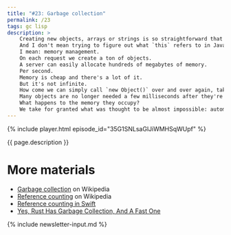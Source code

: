 ```yaml
---
title: "#23: Garbage collection"
permalink: /23
tags: gc lisp
description: >
    Creating new objects, arrays or strings is so straightforward that we often forget what happens underneath.
    And I don't mean trying to figure out what `this` refers to in JavaScript objects.
    I mean: memory management.
    On each request we create a ton of objects.
    A server can easily allocate hundreds of megabytes of memory.
    Per second.
    Memory is cheap and there's a lot of it.
    But it's not infinite.
    How come we can simply call `new Object()` over and over again, taking more and more memory from our computer?
    Many objects are no longer needed a few milliseconds after they're created.
    What happens to the memory they occupy?
    We take for granted what was thought to be almost impossible: automatic memory management.
---
```


{% include player.html episode_id="35G1SNLsaGlJiWMHSqWUpf" %}

{{ page.description }}

<!--
Back in the old days of C and C++, every object we created had to be manually freed.
It seems hard to imagine.
Every time you created a new instance of almost anything, you had to remember to destroy that.
Seriously, every single `Date` object, every string, every lambda function, every breadth you take.
When there is `new`, there has to be corresponding `delete` exactly once.
Forget about freeing memory and you get a memory leak.
Your application consumes more and more memory, even though you don' use and have no access to it.
Eventually it crashes.

What if your programming language could somehow figure out that you no longer need a certain object?
Cleaning up obsolete objects is called _garbage collection_.
How can you discover that an object is not needed anymore?
Well, no-one uses it, I mean, has a pointer or reference to it.
For example, when you detach a piece of DOM or remove something from a dictionary.
How can you tell no-one references a certain object?
Well, you can put a small counter next to each and every object.
This counter tells how many other objects can access said objects.
If this counter falls to zero, there is no place in our codebase that use said object.
It is considered garbage.

This method has one serious drawback.
If two objects are referencing each other, but nothing else references either of them - garbage collector will not touch them.
Despite these weaknesses, reference counting is still used in multiple languages.
However, most of them have some mechanisms to reclaim cycles.

More robust approach is tracing.
This family of algorithms scavenges through all _reachable_ objects, starting from `main` function.
Everything that was reached directly or indirectly is kept alive.
Everything that's left - is garbage.
This process is quite time and memory intensive.
Therefor an empirical observation, known as generational hypothesis, was introduced.
Developers of garbage collectors realized one fact: objects either live for very short or for very long.
Short-living objects don't survive beyond single request or even single loop iteration.
Long-lived ones are kept in memory for several minutes and are unlikely to be garbage collected.
By focusing on short-lived objects we can save time ignoring long-lived ones.

Often garbage collector requires full application pause, sometimes known as stop-the-world.
This means that all requests are frozen, your application doesn't receive any data, UI hangs.
Also language runtimes with GC require much more memory in less predictable patterns.
However, memory leaks and corrupted heap are really widespread in non-managed environments.
Some believe that the lack of GC in C++ was the main reason it didn't became mainstream for general purpose programming.
Java, Python C# and Go did.

Another interesting approach is Rust.
It doesn't have a classic garbage collector.
But you don't have to manage memory yourself either.
Instead, each object has exactly one owner.
When order goes out of scope (like a local variable), everything it owned can be garbage collected.
Unless we first transfer the ownership to someone else.
In practice this allows the compiler to free memory for you.
And guarantee at compile time that no memory leaks.

That's it, thanks for listening, bye!

-->

# More materials

* [Garbage collection](https://en.wikipedia.org/wiki/Garbage_collection_(computer_science)) on Wikipedia
* [Reference counting](https://en.wikipedia.org/wiki/Reference_counting) on Wikipedia
* [Reference counting in Swift](https://docs.swift.org/swift-book/LanguageGuide/AutomaticReferenceCounting.html#//apple_ref/doc/uid/TP40014097-CH20-XID_54)
* [Yes, Rust Has Garbage Collection, And A Fast One](https://blog.akquinet.de/2020/10/09/yes-rust-has-garbage-collection-and-a-fast-one/)


{% include newsletter-input.md %}